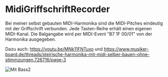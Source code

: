 # MidiGriffschriftRecorder

Bei meiner selbst gebauten MIDI-Harmonika sind die MIDI-Pitches eindeutig mit der Griffschrift verbunden. 
Jede Tasten-Reihe erhält einen eigenen MIDI-Kanal.
Die Balgangabe wird per MIDI-Event "B7 1F 00/01" von der Harmonika ausgegeben.

Dazu auch: https://youtu.be/MNk11FNTuxo und https://www.musiker-board.de/threads/steirische-harmonika-mit-midi-selber-bauen-ohne-stimmzungen.726716/page-3

![Mit Bass2](https://user-images.githubusercontent.com/14039478/180646232-d832f8b7-dfb4-405c-8fae-695489aa48c2.jpg)
